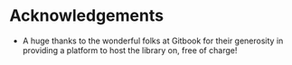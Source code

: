 # Acknowledgements

* A huge thanks to the wonderful folks at Gitbook for their generosity in providing a platform to host the library on, free of charge!

